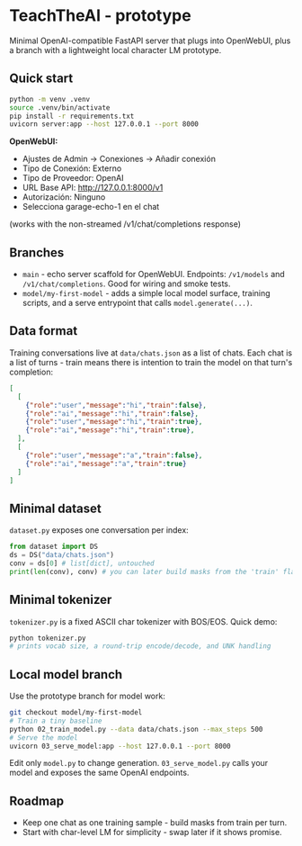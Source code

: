 # TeachTheAI - prototype
Minimal OpenAI-compatible FastAPI server that plugs into OpenWebUI, plus a branch with a lightweight local character LM prototype.

## Quick start
```bash
python -m venv .venv
source .venv/bin/activate
pip install -r requirements.txt
uvicorn server:app --host 127.0.0.1 --port 8000
```

**OpenWebUI:**
- Ajustes de Admin → Conexiones → Añadir conexión
- Tipo de Conexión: Externo
- Tipo de Proveedor: OpenAI
- URL Base API: http://127.0.0.1:8000/v1
- Autorización: Ninguno
- Selecciona garage-echo-1 en el chat

(works with the non-streamed /v1/chat/completions response)

## Branches
- `main` - echo server scaffold for OpenWebUI. Endpoints: `/v1/models` and `/v1/chat/completions`. Good for wiring and smoke tests.
- `model/my-first-model` - adds a simple local model surface, training scripts, and a serve entrypoint that calls `model.generate(...)`.

## Data format
Training conversations live at `data/chats.json` as a list of chats. Each chat is a list of turns - train means there is intention to train the model on that turn's completion:

```json
[
  [
    {"role":"user","message":"hi","train":false},
    {"role":"ai","message":"hi","train":false},
    {"role":"user","message":"hi","train":true},
    {"role":"ai","message":"hi","train":true},
  ],
  [
    {"role":"user","message":"a","train":false},
    {"role":"ai","message":"a","train":true}
  ]
]
```

## Minimal dataset
`dataset.py` exposes one conversation per index:

```python
from dataset import DS
ds = DS("data/chats.json")
conv = ds[0] # list[dict], untouched
print(len(conv), conv) # you can later build masks from the 'train' flags
```

## Minimal tokenizer
`tokenizer.py` is a fixed ASCII char tokenizer with BOS/EOS. Quick demo:

```bash
python tokenizer.py
# prints vocab size, a round-trip encode/decode, and UNK handling
```

## Local model branch
Use the prototype branch for model work:

```bash
git checkout model/my-first-model
# Train a tiny baseline
python 02_train_model.py --data data/chats.json --max_steps 500
# Serve the model
uvicorn 03_serve_model:app --host 127.0.0.1 --port 8000
```

Edit only `model.py` to change generation. `03_serve_model.py` calls your model and exposes the same OpenAI endpoints.

## Roadmap
- Keep one chat as one training sample - build masks from train per turn.
- Start with char-level LM for simplicity - swap later if it shows promise.
